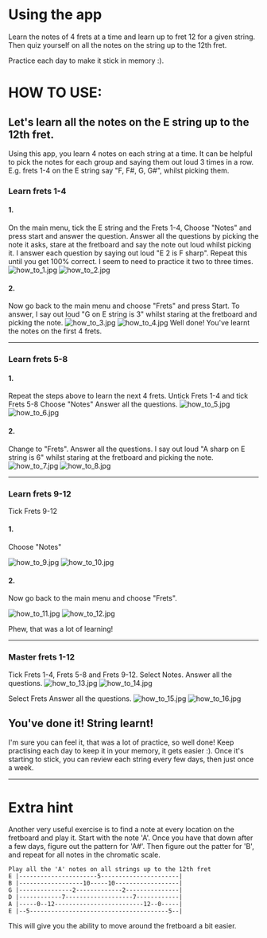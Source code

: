 # Using the app
Learn the notes of 4 frets at a time and learn up to fret 12 for a given string.
Then quiz yourself on all the notes on the string up to the 12th fret.

Practice each day to make it stick in memory :).

# HOW TO USE:
## Let's learn all the notes on the E string up to the 12th fret.
Using this app, you learn 4 notes on each string at a time.
It can be helpful to pick the notes for each group and saying them out loud 3 times in a row.
E.g. frets 1-4 on the E string say "F, F#, G, G#", whilst picking them.

### Learn frets 1-4
#### 1.
On the main menu, tick the E string and the Frets 1-4, Choose "Notes" and press start and answer the question.
Answer all the questions by picking the note it asks, stare at the fretboard and say the note out loud whilst picking it.
I answer each question by saying out loud "E 2 is F sharp".
Repeat this until you get 100% correct.
I seem to need to practice it two to three times.
![how_to_1.jpg](how_to_1.jpg) ![how_to_2.jpg](how_to_2.jpg)

#### 2.
Now go back to the main menu and choose "Frets" and press Start.
To answer, I say out loud "G on E string is 3" whilst staring at the fretboard and picking the note.
![how_to_3.jpg](how_to_3.jpg) ![how_to_4.jpg](how_to_4.jpg)
Well done! You've learnt the notes on the first 4 frets.


* * *
### Learn frets 5-8
#### 1.
Repeat the steps above to learn the next 4 frets.
Untick Frets 1-4 and tick Frets 5-8
Choose "Notes"
Answer all the questions.
![how_to_5.jpg](how_to_5.jpg) ![how_to_6.jpg](how_to_6.jpg)

#### 2.
Change to "Frets".
Answer all the questions.
I say out loud "A sharp on E string is 6" whilst staring at the fretboard and picking the note.
![how_to_7.jpg](how_to_7.jpg) ![how_to_8.jpg](how_to_8.jpg)



* * *
### Learn frets 9-12
Tick Frets 9-12
#### 1.
Choose "Notes"

![how_to_9.jpg](how_to_9.jpg) ![how_to_10.jpg](how_to_10.jpg)

#### 2.
Now go back to the main menu and choose "Frets".

![how_to_11.jpg](how_to_11.jpg) ![how_to_12.jpg](how_to_12.jpg)

Phew, that was a lot of learning!

* * *
### Master frets 1-12
Tick Frets 1-4, Frets 5-8 and Frets 9-12.
Select Notes.
Answer all the questions.
![how_to_13.jpg](how_to_13.jpg) ![how_to_14.jpg](how_to_14.jpg)

Select Frets
Answer all the questions.
![how_to_15.jpg](how_to_15.jpg) ![how_to_16.jpg](how_to_16.jpg)

## You've done it! String learnt!
I'm sure you can feel it, that was a lot of practice, so well done!
Keep practising each day to keep it in your memory, it gets easier :).
Once it's starting to stick, you can review each string every few days, then just once a week.

* * *
# Extra hint
Another very useful exercise is to find a note at every location on the fretboard and play it.
Start with the note 'A'.
Once you have that down after a few days, figure out the pattern for 'A#'.
Then  figure out the patter for 'B', and repeat for all notes in the chromatic scale.
```
Play all the 'A' notes on all strings up to the 12th fret
E |----------------------5----------------------|
B |------------------10-----10------------------|
G |---------------2-------------2---------------|
D |------------7-------------------7------------|
A |-----0--12-------------------------12--0-----|
E |--5---------------------------------------5--|
```
This will give you the ability to move around the fretboard a bit easier.
